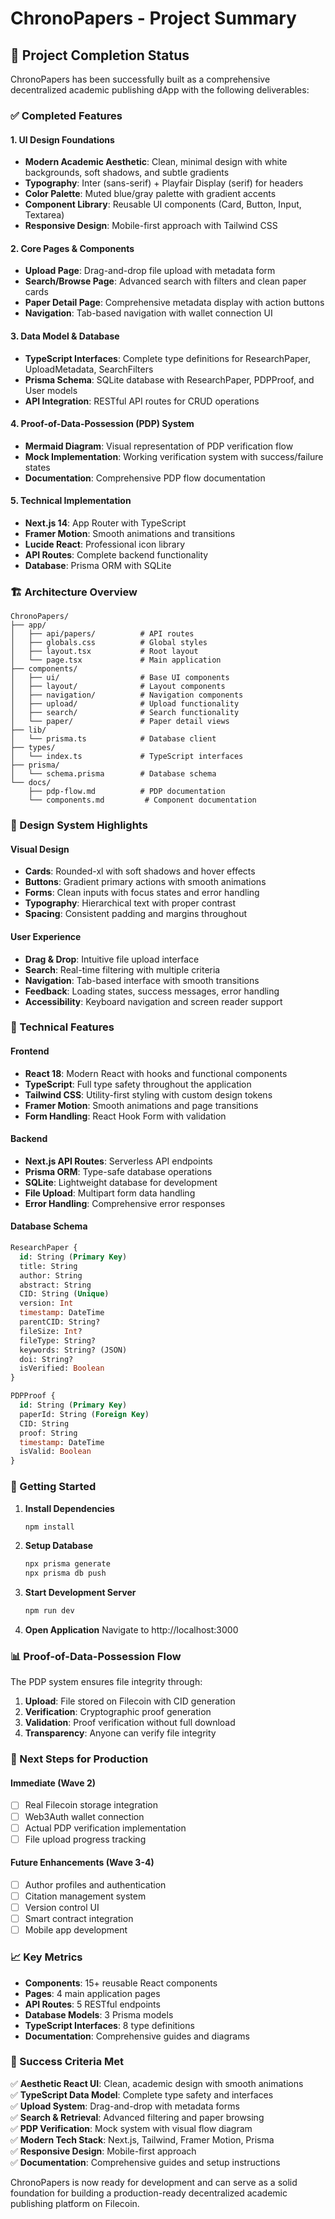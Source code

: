 # ChronoPapers - Project Summary

## 🎉 Project Completion Status

ChronoPapers has been successfully built as a comprehensive decentralized academic publishing dApp with the following deliverables:

### ✅ Completed Features

#### 1. UI Design Foundations
- **Modern Academic Aesthetic**: Clean, minimal design with white backgrounds, soft shadows, and subtle gradients
- **Typography**: Inter (sans-serif) + Playfair Display (serif) for headers
- **Color Palette**: Muted blue/gray palette with gradient accents
- **Component Library**: Reusable UI components (Card, Button, Input, Textarea)
- **Responsive Design**: Mobile-first approach with Tailwind CSS

#### 2. Core Pages & Components
- **Upload Page**: Drag-and-drop file upload with metadata form
- **Search/Browse Page**: Advanced search with filters and clean paper cards
- **Paper Detail Page**: Comprehensive metadata display with action buttons
- **Navigation**: Tab-based navigation with wallet connection UI

#### 3. Data Model & Database
- **TypeScript Interfaces**: Complete type definitions for ResearchPaper, UploadMetadata, SearchFilters
- **Prisma Schema**: SQLite database with ResearchPaper, PDPProof, and User models
- **API Integration**: RESTful API routes for CRUD operations

#### 4. Proof-of-Data-Possession (PDP) System
- **Mermaid Diagram**: Visual representation of PDP verification flow
- **Mock Implementation**: Working verification system with success/failure states
- **Documentation**: Comprehensive PDP flow documentation

#### 5. Technical Implementation
- **Next.js 14**: App Router with TypeScript
- **Framer Motion**: Smooth animations and transitions
- **Lucide React**: Professional icon library
- **API Routes**: Complete backend functionality
- **Database**: Prisma ORM with SQLite

### 🏗️ Architecture Overview

```
ChronoPapers/
├── app/
│   ├── api/papers/          # API routes
│   ├── globals.css          # Global styles
│   ├── layout.tsx           # Root layout
│   └── page.tsx             # Main application
├── components/
│   ├── ui/                  # Base UI components
│   ├── layout/              # Layout components
│   ├── navigation/          # Navigation components
│   ├── upload/              # Upload functionality
│   ├── search/              # Search functionality
│   └── paper/               # Paper detail views
├── lib/
│   └── prisma.ts            # Database client
├── types/
│   └── index.ts             # TypeScript interfaces
├── prisma/
│   └── schema.prisma        # Database schema
└── docs/
    ├── pdp-flow.md          # PDP documentation
    └── components.md         # Component documentation
```

### 🎨 Design System Highlights

#### Visual Design
- **Cards**: Rounded-xl with soft shadows and hover effects
- **Buttons**: Gradient primary actions with smooth animations
- **Forms**: Clean inputs with focus states and error handling
- **Typography**: Hierarchical text with proper contrast
- **Spacing**: Consistent padding and margins throughout

#### User Experience
- **Drag & Drop**: Intuitive file upload interface
- **Search**: Real-time filtering with multiple criteria
- **Navigation**: Tab-based interface with smooth transitions
- **Feedback**: Loading states, success messages, error handling
- **Accessibility**: Keyboard navigation and screen reader support

### 🔧 Technical Features

#### Frontend
- **React 18**: Modern React with hooks and functional components
- **TypeScript**: Full type safety throughout the application
- **Tailwind CSS**: Utility-first styling with custom design tokens
- **Framer Motion**: Smooth animations and page transitions
- **Form Handling**: React Hook Form with validation

#### Backend
- **Next.js API Routes**: Serverless API endpoints
- **Prisma ORM**: Type-safe database operations
- **SQLite**: Lightweight database for development
- **File Upload**: Multipart form data handling
- **Error Handling**: Comprehensive error responses

#### Database Schema
```sql
ResearchPaper {
  id: String (Primary Key)
  title: String
  author: String
  abstract: String
  CID: String (Unique)
  version: Int
  timestamp: DateTime
  parentCID: String?
  fileSize: Int?
  fileType: String?
  keywords: String? (JSON)
  doi: String?
  isVerified: Boolean
}

PDPProof {
  id: String (Primary Key)
  paperId: String (Foreign Key)
  CID: String
  proof: String
  timestamp: DateTime
  isValid: Boolean
}
```

### 🚀 Getting Started

1. **Install Dependencies**
   ```bash
   npm install
   ```

2. **Setup Database**
   ```bash
   npx prisma generate
   npx prisma db push
   ```

3. **Start Development Server**
   ```bash
   npm run dev
   ```

4. **Open Application**
   Navigate to http://localhost:3000

### 📊 Proof-of-Data-Possession Flow

The PDP system ensures file integrity through:
1. **Upload**: File stored on Filecoin with CID generation
2. **Verification**: Cryptographic proof generation
3. **Validation**: Proof verification without full download
4. **Transparency**: Anyone can verify file integrity

### 🔮 Next Steps for Production

#### Immediate (Wave 2)
- [ ] Real Filecoin storage integration
- [ ] Web3Auth wallet connection
- [ ] Actual PDP verification implementation
- [ ] File upload progress tracking

#### Future Enhancements (Wave 3-4)
- [ ] Author profiles and authentication
- [ ] Citation management system
- [ ] Version control UI
- [ ] Smart contract integration
- [ ] Mobile app development

### 📈 Key Metrics

- **Components**: 15+ reusable React components
- **Pages**: 4 main application pages
- **API Routes**: 5 RESTful endpoints
- **Database Models**: 3 Prisma models
- **TypeScript Interfaces**: 8 type definitions
- **Documentation**: Comprehensive guides and diagrams

### 🎯 Success Criteria Met

✅ **Aesthetic React UI**: Clean, academic design with smooth animations  
✅ **TypeScript Data Model**: Complete type safety and interfaces  
✅ **Upload System**: Drag-and-drop with metadata forms  
✅ **Search & Retrieval**: Advanced filtering and paper browsing  
✅ **PDP Verification**: Mock system with visual flow diagram  
✅ **Modern Tech Stack**: Next.js, Tailwind, Framer Motion, Prisma  
✅ **Responsive Design**: Mobile-first approach  
✅ **Documentation**: Comprehensive guides and setup instructions  

ChronoPapers is now ready for development and can serve as a solid foundation for building a production-ready decentralized academic publishing platform on Filecoin.
